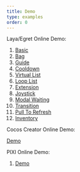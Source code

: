 ```yaml
---
title: Demo
type: examples
order: 0
---
```


Laya/Egret Online Demo:

1. [Basic](http://www.fairygui.com/laya-demo/main)
2. [Bag](http://www.fairygui.com/laya-demo/bag)
3. [Guide](http://www.fairygui.com/laya-demo/guide)
4. [Cooldown](http://www.fairygui.com/laya-demo/cooldown)
5. [Virtual List](http://www.fairygui.com/laya-demo/virtuallist)
6. [Loop List](http://www.fairygui.com/laya-demo/looplist)
7. [Extension](http://www.fairygui.com/laya-demo/extension)
8. [Joystick](http://www.fairygui.com/laya-demo/joystick)
9. [Modal Waiting](http://www.fairygui.com/laya-demo/modalwaiting)
10. [Transition](http://www.fairygui.com/laya-demo/transition)
11. [Pull To Refresh](http://www.fairygui.com/laya-demo/pulltorefresh)
12. [Inventory](http://www.fairygui.com/laya-demo/inventory)

Cocos Creator Online Demo:

[Demo](http://www.fairygui.com/cocos-demo/)

PIXI Online Demo:

1. [Demo](http://jc-space.com/pixigui)
